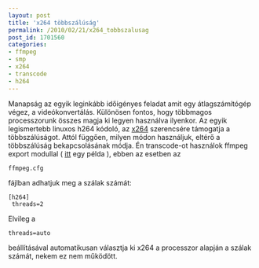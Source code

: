 ```yaml
---
layout: post
title: 'x264 többszálúság'
permalink: /2010/02/21/x264_tobbszalusag
post_id: 1701560
categories: 
- ffmpeg
- smp
- x264
- transcode
- h264
---
```


Manapság az egyik leginkább időigényes feladat amit egy átlagszámítógép végez, a videókonvertálás. Különösen fontos, hogy többmagos processzorunk összes magja ki legyen használva ilyenkor. Az egyik legismertebb linuxos h264 kódoló, az 
[x264](http://www.videolan.org/developers/x264.html) szerencsére támogatja a többszálúságot. 
Attól függően, milyen módon használjuk, eltérő a többszálúság bekapcsolásának módja. Én transcode-ot használok ffmpeg export modullal ( 
[itt](/2010/02/15/mjpeg_konvertalasa) egy példa ), ebben az esetben az 
```
ffmpeg.cfg
```
 fájlban adhatjuk meg a szálak számát: 
```
[h264]
 threads=2
``` 
Elvileg a 
```
threads=auto
```
 beállításával automatikusan választja ki x264 a processzor alapján a szálak számát, nekem ez nem működött.  